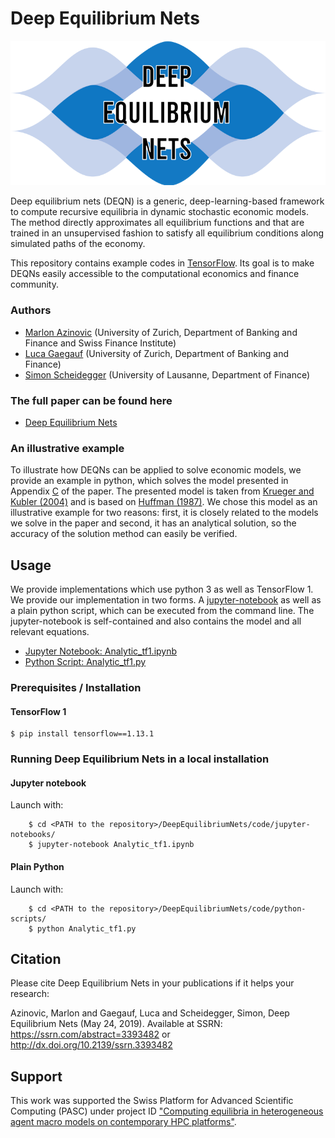 # Deep Equilibrium Nets

<p align="center">
<img src="screens/DEQN.png" width="600px"/>
</p>


Deep equilibrium nets (DEQN) is a generic, deep-learning-based framework to compute recursive equilibria in dynamic stochastic economic models. The method directly approximates all equilibrium functions and that are trained in an unsupervised fashion to satisfy all equilibrium conditions along simulated paths of the economy. 

This repository contains example codes in [TensorFlow](https://www.tensorflow.org/). Its goal is to make DEQNs easily accessible to the computational economics and finance community.


### Authors
* [Marlon Azinovic](https://sites.google.com/view/marlonazinovic/home) (University of Zurich, Department of Banking and Finance and Swiss Finance Institute)
* [Luca Gaegauf](https://www.bf.uzh.ch/en/persons/gaegauf-luca/team) (University of Zurich, Department of Banking and Finance)
* [Simon Scheidegger](https://sites.google.com/site/simonscheidegger/) (University of Lausanne, Department of Finance)

### The full paper can be found here
* [Deep Equilibrium Nets](https://papers.ssrn.com/sol3/papers.cfm?abstract_id=3393482)

### An illustrative example
To illustrate how DEQNs can be applied to solve economic models, we provide an example in python, which solves the model presented in Appendix [C](https://papers.ssrn.com/sol3/papers.cfm?abstract_id=3393482) of the paper.
The presented model is taken from [Krueger and Kubler (2004)](https://www.sciencedirect.com/science/article/pii/S0165188903001118) and is based on [Huffman (1987)](https://www.journals.uchicago.edu/doi/10.1086/261445). We chose this model as an illustrative example for two reasons: first, it is closely related to the models we solve in the paper and second, it has an analytical solution, so the accuracy of the solution method can easily be verified.



## Usage
We provide implementations which use python 3 as well as TensorFlow 1. 
We provide our implementation in two forms. A [jupyter-notebook](https://jupyter.org/) as well as a plain python script, which can be executed from the command line.
The jupyter-notebook is self-contained and also contains the model and all relevant equations. 

* [Jupyter Notebook: Analytic_tf1.ipynb](code)
* [Python Script: Analytic_tf1.py](code)


### Prerequisites / Installation

#### TensorFlow 1
```shell
$ pip install tensorflow==1.13.1 
```

### Running Deep Equilibrium Nets in a local installation

#### Jupyter notebook

Launch with:
```shell
    $ cd <PATH to the repository>/DeepEquilibriumNets/code/jupyter-notebooks/ 
    $ jupyter-notebook Analytic_tf1.ipynb
```

    
#### Plain Python
Launch with:
```shell
    $ cd <PATH to the repository>/DeepEquilibriumNets/code/python-scripts/ 
    $ python Analytic_tf1.py
```

## Citation

Please cite Deep Equilibrium Nets in your publications if it helps your research:

Azinovic, Marlon and Gaegauf, Luca and Scheidegger, Simon, Deep Equilibrium Nets (May 24, 2019). 
Available at SSRN: https://ssrn.com/abstract=3393482 or http://dx.doi.org/10.2139/ssrn.3393482


## Support

This work was supported the Swiss Platform for Advanced Scientific Computing (PASC) under project ID ["Computing equilibria in heterogeneous agent macro models on contemporary HPC platforms"](https://www.pasc-ch.org/projects/2017-2020/call-for-pasc-hpc-software-development-project-proposals).

